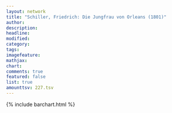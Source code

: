 ```yaml
---
layout: network
title: "Schiller, Friedrich: Die Jungfrau von Orleans (1801)"
author:
description:
headline:
modified:
category:
tags:
imagefeature: 
mathjax: 
chart: 
comments: true
featured: false
list: true
amounttsv: 227.tsv
---
```

{% include barchart.html %}
